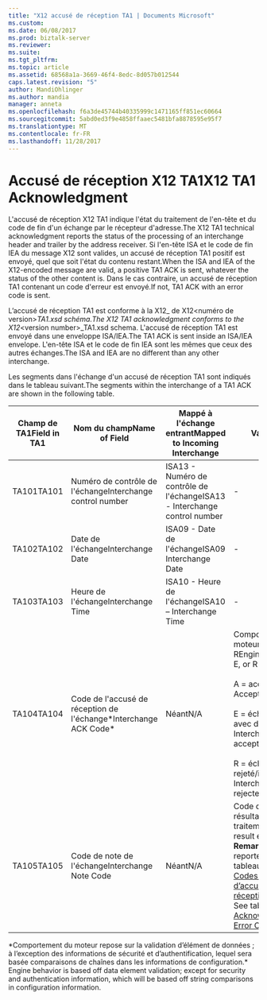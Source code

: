 ```yaml
---
title: "X12 accusé de réception TA1 | Documents Microsoft"
ms.custom: 
ms.date: 06/08/2017
ms.prod: biztalk-server
ms.reviewer: 
ms.suite: 
ms.tgt_pltfrm: 
ms.topic: article
ms.assetid: 68568a1a-3669-46f4-8edc-8d057b012544
caps.latest.revision: "5"
author: MandiOhlinger
ms.author: mandia
manager: anneta
ms.openlocfilehash: f6a3de45744b40335999c1471165ff851ec60664
ms.sourcegitcommit: 5abd0ed3f9e4858ffaaec5481bfa8878595e95f7
ms.translationtype: MT
ms.contentlocale: fr-FR
ms.lasthandoff: 11/28/2017
---
```

# <a name="x12-ta1-acknowledgment"></a><span data-ttu-id="611a8-102">Accusé de réception X12 TA1</span><span class="sxs-lookup"><span data-stu-id="611a8-102">X12 TA1 Acknowledgment</span></span>
<span data-ttu-id="611a8-103">L'accusé de réception X12 TA1 indique l'état du traitement de l'en-tête et du code de fin d'un échange par le récepteur d'adresse.</span><span class="sxs-lookup"><span data-stu-id="611a8-103">The X12 TA1 technical acknowledgment reports the status of the processing of an interchange header and trailer by the address receiver.</span></span> <span data-ttu-id="611a8-104">Si l'en-tête ISA et le code de fin IEA du message X12 sont valides, un accusé de réception TA1 positif est envoyé, quel que soit l'état du contenu restant.</span><span class="sxs-lookup"><span data-stu-id="611a8-104">When the ISA and IEA of the X12-encoded message are valid, a positive TA1 ACK is sent, whatever the status of the other content is.</span></span> <span data-ttu-id="611a8-105">Dans le cas contraire, un accusé de réception TA1 contenant un code d'erreur est envoyé.</span><span class="sxs-lookup"><span data-stu-id="611a8-105">If not, TA1 ACK with an error code is sent.</span></span>  
  
 <span data-ttu-id="611a8-106">L’accusé de réception TA1 est conforme à la X12_ de X12\<numéro de version\>_TA1.xsd schéma.</span><span class="sxs-lookup"><span data-stu-id="611a8-106">The X12 TA1 acknowledgment conforms to the X12_\<version number\>_TA1.xsd schema.</span></span> <span data-ttu-id="611a8-107">L'accusé de réception TA1 est envoyé dans une enveloppe ISA/IEA.</span><span class="sxs-lookup"><span data-stu-id="611a8-107">The TA1 ACK is sent inside an ISA/IEA envelope.</span></span> <span data-ttu-id="611a8-108">L'en-tête ISA et le code de fin IEA sont les mêmes que ceux des autres échanges.</span><span class="sxs-lookup"><span data-stu-id="611a8-108">The ISA and IEA are no different than any other interchange.</span></span>  
  
 <span data-ttu-id="611a8-109">Les segments dans l'échange d'un accusé de réception TA1 sont indiqués dans le tableau suivant.</span><span class="sxs-lookup"><span data-stu-id="611a8-109">The segments within the interchange of a TA1 ACK are shown in the following table.</span></span>  
  
|<span data-ttu-id="611a8-110">Champ de TA1</span><span class="sxs-lookup"><span data-stu-id="611a8-110">Field in TA1</span></span>|<span data-ttu-id="611a8-111">Nom du champ</span><span class="sxs-lookup"><span data-stu-id="611a8-111">Name of Field</span></span>|<span data-ttu-id="611a8-112">Mappé à l'échange entrant</span><span class="sxs-lookup"><span data-stu-id="611a8-112">Mapped to Incoming Interchange</span></span>|<span data-ttu-id="611a8-113">Valeur</span><span class="sxs-lookup"><span data-stu-id="611a8-113">Value</span></span>|  
|------------------|-------------------|------------------------------------|-----------|  
|<span data-ttu-id="611a8-114">TA101</span><span class="sxs-lookup"><span data-stu-id="611a8-114">TA101</span></span>|<span data-ttu-id="611a8-115">Numéro de contrôle de l'échange</span><span class="sxs-lookup"><span data-stu-id="611a8-115">Interchange control number</span></span>|<span data-ttu-id="611a8-116">ISA13 - Numéro de contrôle de l'échange</span><span class="sxs-lookup"><span data-stu-id="611a8-116">ISA13 - Interchange control number</span></span>|-|  
|<span data-ttu-id="611a8-117">TA102</span><span class="sxs-lookup"><span data-stu-id="611a8-117">TA102</span></span>|<span data-ttu-id="611a8-118">Date de l'échange</span><span class="sxs-lookup"><span data-stu-id="611a8-118">Interchange Date</span></span>|<span data-ttu-id="611a8-119">ISA09 - Date de l'échange</span><span class="sxs-lookup"><span data-stu-id="611a8-119">ISA09 Interchange Date</span></span>|-|  
|<span data-ttu-id="611a8-120">TA103</span><span class="sxs-lookup"><span data-stu-id="611a8-120">TA103</span></span>|<span data-ttu-id="611a8-121">Heure de l'échange</span><span class="sxs-lookup"><span data-stu-id="611a8-121">Interchange Time</span></span>|<span data-ttu-id="611a8-122">ISA10 - Heure de l'échange</span><span class="sxs-lookup"><span data-stu-id="611a8-122">ISA10 – Interchange Time</span></span>|-|  
|<span data-ttu-id="611a8-123">TA104</span><span class="sxs-lookup"><span data-stu-id="611a8-123">TA104</span></span>|<span data-ttu-id="611a8-124">Code de l'accusé de réception de l'échange*</span><span class="sxs-lookup"><span data-stu-id="611a8-124">Interchange ACK Code*</span></span>|<span data-ttu-id="611a8-125">Néant</span><span class="sxs-lookup"><span data-stu-id="611a8-125">N/A</span></span>|<span data-ttu-id="611a8-126">Comportement du moteur : A, E ou R</span><span class="sxs-lookup"><span data-stu-id="611a8-126">Engine behavior: A, E, or R</span></span><br /><br /> <span data-ttu-id="611a8-127">A = accepter</span><span class="sxs-lookup"><span data-stu-id="611a8-127">A = Accept</span></span><br /><br /> <span data-ttu-id="611a8-128">E = échange accepté avec des erreurs</span><span class="sxs-lookup"><span data-stu-id="611a8-128">E = Interchange accepted with errors</span></span><br /><br /> <span data-ttu-id="611a8-129">R = échange rejeté/interrompu</span><span class="sxs-lookup"><span data-stu-id="611a8-129">R = Interchange rejected/suspended</span></span>|  
|<span data-ttu-id="611a8-130">TA105</span><span class="sxs-lookup"><span data-stu-id="611a8-130">TA105</span></span>|<span data-ttu-id="611a8-131">Code de note de l'échange</span><span class="sxs-lookup"><span data-stu-id="611a8-131">Interchange Note Code</span></span>|<span data-ttu-id="611a8-132">Néant</span><span class="sxs-lookup"><span data-stu-id="611a8-132">N/A</span></span>|<span data-ttu-id="611a8-133">Code d'erreur de résultat du traitement.</span><span class="sxs-lookup"><span data-stu-id="611a8-133">Processing result error code.</span></span> <span data-ttu-id="611a8-134">**Remarque :** reportez-vous au tableau dans [X12 Codes d’erreur d’accusé de réception TA1](../core/x12-ta1-acknowledgment-error-codes.md).</span><span class="sxs-lookup"><span data-stu-id="611a8-134">**Note:**  See table in [X12 TA1 Acknowledgment Error Codes](../core/x12-ta1-acknowledgment-error-codes.md).</span></span>|  
  
 <span data-ttu-id="611a8-135">\*Comportement du moteur repose sur la validation d’élément de données ; à l’exception des informations de sécurité et d’authentification, lequel sera basée comparaisons de chaînes dans les informations de configuration.</span><span class="sxs-lookup"><span data-stu-id="611a8-135">\* Engine behavior is based off data element validation; except for security and authentication information, which will be based off string comparisons in configuration information.</span></span>